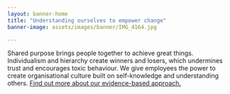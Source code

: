 ```yaml
---
layout: banner-home
title: "Understanding ourselves to empower change"
banner-image: assets/images/banner/IMG_4164.jpg

---
```

Shared purpose brings people together to achieve great things. Individualism and hierarchy create winners and losers, which undermines trust and encourages toxic behaviour. We give employees the power to create organisational culture built on self-knowledge and understanding others. <a href="/mboe" >Find out more about our evidence-based approach.</a>